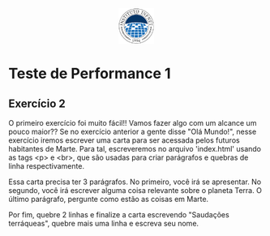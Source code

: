 <p align="center">
    <img src="assets/logo_infnet.png" width="70" height="70" />
</p>

# Teste de Performance 1

## Exercício 2

O primeiro exercício foi muito fácil!! Vamos fazer algo com um alcance um pouco maior?? Se no exercício anterior a gente disse "Olá Mundo!", nesse exercício iremos escrever uma carta para ser acessada pelos futuros habitantes de Marte. Para tal, escreveremos no arquivo 'index.html' usando as tags \<p\> e \<br\>, que são usadas para criar parágrafos e quebras de linha respectivamente.

Essa carta precisa ter 3 parágrafos. No primeiro, você irá se apresentar. No segundo, você irá escrever alguma coisa relevante sobre o planeta Terra. O último parágrafo, pergunte como estão as coisas em Marte.

Por fim, quebre 2 linhas e finalize a carta escrevendo "Saudações terráqueas", quebre mais uma linha e escreva seu nome.